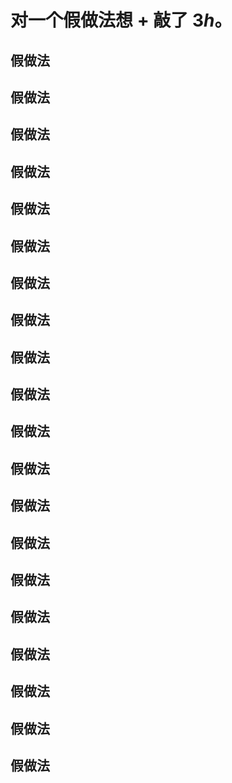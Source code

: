 # 对一个假做法想 $+$ 敲了 $3h$。

## 假做法



## 假做法

## 假做法

## 假做法

## 假做法

## 假做法

## 假做法

## 假做法

## 假做法

## 假做法

## 假做法



## 假做法

## 假做法

## 假做法

## 假做法

## 假做法

## 假做法



## 假做法

## 假做法

## 假做法